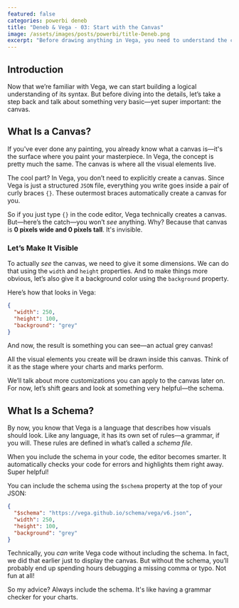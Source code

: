 ```yaml
---
featured: false
categories: powerbi deneb
title: "Deneb & Vega - 03: Start with the Canvas"
image: /assets/images/posts/powerbi/title-Deneb.png
excerpt: "Before drawing anything in Vega, you need to understand the concept of the canvas. This post explains what the canvas is, how to make it visible, and why including a schema makes your life easier."
---
```


## Introduction

Now that we’re familiar with Vega, we can start building a logical understanding of its syntax. But before diving into the details, let’s take a step back and talk about something very basic—yet super important: the canvas.

## What Is a Canvas?

If you've ever done any painting, you already know what a canvas is—it's the surface where you paint your masterpiece. In Vega, the concept is pretty much the same. The canvas is where all the visual elements live.

The cool part? In Vega, you don’t need to explicitly create a canvas. Since Vega is just a structured `JSON` file, everything you write goes inside a pair of curly braces `{}`. These outermost braces automatically create a canvas for you.

So if you just type `{}` in the code editor, Vega technically creates a canvas. But—here’s the catch—you won’t *see* anything. Why? Because that canvas is **0 pixels wide and 0 pixels tall**. It's invisible.

### Let’s Make It Visible

To actually _see_ the canvas, we need to give it some dimensions. We can do that using the `width` and `height` properties. And to make things more obvious, let’s also give it a background color using the `background` property.

Here’s how that looks in Vega:

```json
{
  "width": 250,
  "height": 100,
  "background": "grey"
}
```

And now, the result is something you can see—an actual grey canvas!

<div id="chart-01"></div>
<script type="text/javascript">
  async function run() {
    const container = document.getElementById('chart-01');
    const width = container.clientWidth;
    const height = width / 2;
    const specs = '/vegaCharts/canvas.json';
    const result = await vegaEmbed("#chart-01", specs, {
      actions: true
    });
    console.log(result);
  }
  run();
</script>

All the visual elements you create will be drawn inside this canvas. Think of it as the stage where your charts and marks perform.

We’ll talk about more customizations you can apply to the canvas later on. For now, let’s shift gears and look at something very helpful—the schema.

## What Is a Schema?

By now, you know that Vega is a language that describes how visuals should look. Like any language, it has its own set of rules—a grammar, if you will. These rules are defined in what’s called a *schema file*.

When you include the schema in your code, the editor becomes smarter. It automatically checks your code for errors and highlights them right away. Super helpful!

You can include the schema using the `$schema` property at the top of your JSON:

```json
{
  "$schema": "https://vega.github.io/schema/vega/v6.json",
  "width": 250,
  "height": 100,
  "background": "grey"
}
```

Technically, you *can* write Vega code without including the schema. In fact, we did that earlier just to display the canvas. But without the schema, you’ll probably end up spending hours debugging a missing comma or typo. Not fun at all!

So my advice? Always include the schema. It's like having a grammar checker for your charts.
